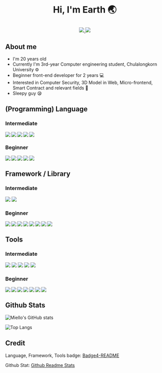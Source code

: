 <h1 align="center">

Hi, I'm Earth 🌏

</h1>

<p align="center">

<a href="mailTo:pisitpong@miello.dev" target="_blank">
    <img src="https://img.shields.io/badge/Gmail-D14836?style=for-the-badge&logo=gmail&logoColor=white" />
</a>

<a href="https://github.com/miello" target="_blank">
    <img src="https://img.shields.io/badge/GitHub-100000?style=for-the-badge&logo=github&logoColor=white" />
</a>

</p>

## About me

- I'm 20 years old
- Currently I'm 3rd-year Computer engineering student, Chulalongkorn University :gear:
- Beginner front-end developer for 2 years :computer:
- Interested in Computer Security, 3D Model in Web, Micro-frontend, Smart Contract and relevant fields :exploding_head:
- Sleepy guy :sleepy:

<link rel="stylesheet" href="https://cdn.jsdelivr.net/gh/devicons/devicon@latest/devicon.min.css">

## (Programming) Language

### Intermediate

<div style="display: flex;gap: 3px;flex-wrap: wrap">

<img src="https://img.shields.io/badge/HTML5-E34F26?style=for-the-badge&logo=html5&logoColor=white" />

<img src="https://img.shields.io/badge/CSS3-1572B6?style=for-the-badge&logo=css3&logoColor=white" />

<img src="https://img.shields.io/badge/TypeScript-007ACC?style=for-the-badge&logo=typescript&logoColor=white" />

<img src="https://img.shields.io/badge/JavaScript-323330?style=for-the-badge&logo=javascript&logoColor=F7DF1E" />

<img src="https://img.shields.io/badge/Node.js-339933?style=for-the-badge&logo=nodedotjs&logoColor=white" />

</div>

### Beginner

<div style="display: flex;gap: 3px;flex-wrap: wrap">

<img src="https://img.shields.io/badge/Python-FFD43B?style=for-the-badge&logo=python&logoColor=blue" />

<img src="https://img.shields.io/badge/Go-00ADD8?style=for-the-badge&logo=go&logoColor=white" />

<img src="https://img.shields.io/badge/C%2B%2B-00599C?style=for-the-badge&logo=c%2B%2B&logoColor=white" />

<img src="https://img.shields.io/badge/C-00599C?style=for-the-badge&logo=c&logoColor=white" />

<img src="https://img.shields.io/badge/Rust-black?style=for-the-badge&logo=rust&logoColor=#E57324" />
    
</div>

## Framework / Library

### Intermediate

<div>

<img src="https://img.shields.io/badge/React-20232A?style=for-the-badge&logo=react&logoColor=61DAFB" />

<img src="https://img.shields.io/badge/next.js-000000?style=for-the-badge&logo=nextdotjs&logoColor=white" />

</div>

### Beginner

<div style="display: flex;gap: 3px;flex-wrap: wrap">

<img src="https://img.shields.io/badge/Solid%20JS-2C4F7C?style=for-the-badge&logo=solid&logoColor=white" />

<img src="https://img.shields.io/badge/Tailwind_CSS-38B2AC?style=for-the-badge&logo=tailwind-css&logoColor=white" />

<img src="https://img.shields.io/badge/Vue.js-35495E?style=for-the-badge&logo=vuedotjs&logoColor=4FC08D" />

<img src="https://img.shields.io/badge/Svelte-4A4A55?style=for-the-badge&logo=svelte&logoColor=FF3E00" />

<img src="https://img.shields.io/badge/nuxt.js-00C58E?style=for-the-badge&logo=nuxtdotjs&logoColor=white" />
          
<img src="https://img.shields.io/badge/nestjs-E0234E?style=for-the-badge&logo=nestjs&logoColor=white" />

<img src="https://img.shields.io/badge/Express.js-000000?style=for-the-badge&logo=express&logoColor=white" />

<img src="https://img.shields.io/badge/Flask-000000?style=for-the-badge&logo=flask&logoColor=white" />

</div>

## Tools

### Intermediate

<div>

<img src="https://img.shields.io/badge/Windows-0078D6?style=for-the-badge&logo=windows&logoColor=white" />
    
<img src="https://img.shields.io/badge/VSCode-0078D4?style=for-the-badge&logo=visual%20studio%20code&logoColor=white" />

<img src="https://img.shields.io/badge/GIT-E44C30?style=for-the-badge&logo=git&logoColor=white" />

<img src="https://img.shields.io/badge/GitHub-100000?style=for-the-badge&logo=github&logoColor=white" />

<img src="https://img.shields.io/badge/GitLab-330F63?style=for-the-badge&logo=gitlab&logoColor=white" />

</div>

### Beginner

<div style="display: flex;gap: 3px;flex-wrap: wrap">
    
<img src="https://img.shields.io/badge/eslint-3A33D1?style=for-the-badge&logo=eslint&logoColor=white" />
    
<img src="https://img.shields.io/badge/prettier-1A2C34?style=for-the-badge&logo=prettier&logoColor=F7BA3E" />

<img src="https://img.shields.io/badge/Vercel-000000?style=for-the-badge&logo=vercel&logoColor=white" />
    
<img src="https://img.shields.io/badge/firebase-ffca28?style=for-the-badge&logo=firebase&logoColor=black" />

<img src="https://img.shields.io/badge/Ubuntu-E95420?style=for-the-badge&logo=ubuntu&logoColor=white" />
    
<img src="https://img.shields.io/badge/Docker-2CA5E0?style=for-the-badge&logo=docker&logoColor=white" />

<img src="https://img.shields.io/badge/Digital_Ocean-0080FF?style=for-the-badge&logo=DigitalOcean&logoColor=white" />

</div>

## Github Stats

![Miello's GitHub stats](https://github-readme-stats.vercel.app/api?username=miello&show_icons=true&theme=radical)

![Top Langs](https://github-readme-stats.vercel.app/api/top-langs/?username=miello&layout=compact&theme=radical)

## Credit

Language, Framework, Tools badge: [Badge4-README](https://github.com/alexandresanlim/Badges4-README.md-Profile)

Github Stat: [Github Readme Stats](https://github.com/anuraghazra/github-readme-stats)
